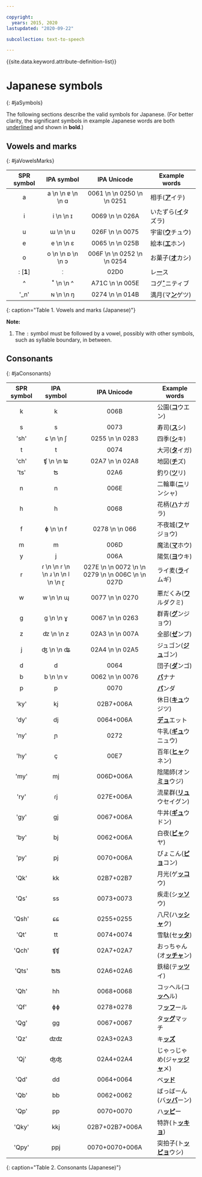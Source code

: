 ```yaml
---

copyright:
  years: 2015, 2020
lastupdated: "2020-09-22"

subcollection: text-to-speech

---
```


{{site.data.keyword.attribute-definition-list}}

# Japanese symbols
{: #jaSymbols}

The following sections describe the valid symbols for Japanese. (For better clarity, the significant symbols in example Japanese words are both <u>underlined</u> and shown in **bold**.)

## Vowels and marks
{: #jaVowelsMarks}

| SPR symbol | IPA symbol | IPA Unicode | Example words |
|:----------:|:----------:|:-----------:|---------------|
| a | a  \n   \n &#592;  \n   \n &#593; | 0061  \n   \n 0250  \n   \n 0251 | &#30456;&#25163;(**<u>&#12450;</u>**&#12452;&#12486;) |
| i | i  \n   \n &#618; | 0069  \n   \n 026A | &#12356;&#12383;&#12378;&#12425;(**<u>&#12452;</u>**&#12479;&#12474;&#12521;) |
| u | &#623;  \n   \n u | 026F  \n   \n 0075 | &#23431;&#23449;(**<u>&#12454;</u>**&#12481;&#12517;&#12454;) |
| e | e  \n   \n &#603; | 0065  \n   \n 025B | &#32117;&#26412;(**<u>&#12456;</u>**&#12507;&#12531;) |
| o | o  \n   \n &#594;  \n   \n &#596; | 006F  \n   \n 0252  \n   \n 0254 | &#12362;&#33747;&#23376;(**<u>&#12458;</u>**&#12459;&#12471;) |
| : [**1**] | &#720; | 02D0 | &#12524;**<u>&#12540;</u>**&#12473; |
| ^ | &#42780;  \n   \n ^ | A71C  \n   \n 005E | &#12467;&#12464;**<u>&#42780;</u>**&#12491;&#12486;&#12451;&#12502; |
| '_n' | &#628;  \n   \n &#331; | 0274  \n   \n 014B | &#28288;&#26376;(&#12510;**<u>&#12531;</u>**&#12466;&#12484;) |
{: caption="Table 1. Vowels and marks (Japanese)"}

**Note:**

1.  The `:` symbol must be followed by a vowel, possibly with other symbols, such as syllable boundary, in between.

## Consonants
{: #jaConsonants}

| SPR symbol | IPA symbol | IPA Unicode | Example words |
|:----------:|:----------:|:-----------:|---------------|
| k | k | 006B | &#20844;&#22290;(**<u>&#12467;</u>**&#12454;&#12456;&#12531;) |
| s | s | 0073 | &#23551;&#21496;(**<u>&#12473;</u>**&#12471;) |
| 'sh' | &#597;  \n   \n &#643; | 0255  \n   \n 0283 | &#22235;&#23395;(**<u>&#12471;</u>**&#12461;) |
| t | t | 0074 | &#22823;&#27827;(**<u>&#12479;</u>**&#12452;&#12460;) |
| 'ch' | &#679;  \n   \n &#680; | 02A7  \n   \n 02A8 | &#22320;&#22259;(**<u>&#12481;</u>**&#12474;) |
| 'ts' | &#678; | 02A6 | &#37347;&#12426;(**<u>&#12484;</u>**&#12522;) |
| n | n | 006E | &#20108;&#36650;&#36554;(**<u>&#12491;</u>**&#12522;&#12531;&#12471;&#12515;) |
| h | h | 0068 | &#33457;&#26564;(**<u>&#12495;</u>**&#12490;&#12460;&#12521;) |
| f | &#632;  \n   \n f | 0278  \n   \n 066 | &#19981;&#22812;&#22478;(**<u>&#12501;</u>**&#12516;&#12472;&#12519;&#12454;) |
| m | m | 006D | &#39764;&#27861;(**<u>&#12510;</u>**&#12507;&#12454;) |
| y | j | 006A | &#38525;&#27671;(**<u>&#12520;</u>**&#12454;&#12461;) |
| r | &#638;  \n   \n r  \n   \n &#633;  \n   \n l  \n   \n &#637; | 027E  \n   \n 0072  \n   \n 0279  \n   \n 006C  \n   \n 027D | &#12521;&#12452;&#40614;(**<u>&#12521;</u>**&#12452;&#12512;&#12462;) |
| w | w  \n   \n &#624; | 0077  \n   \n 0270 | &#24746;&#12384;&#12367;&#12415;(**<u>&#12527;</u>**&#12523;&#12480;&#12463;&#12511;) |
| g | &#609;  \n   \n &#611; | 0067  \n   \n 0263 | &#32676;&#38738;(**<u>&#12464;</u>**&#12531;&#12472;&#12519;&#12454;) |
| z | &#675;  \n   \n z | 02A3  \n   \n 007A | &#20840;&#37096;(**<u>&#12476;</u>**&#12531;&#12502;) |
| j | &#676;  \n   \n &#677; | 02A4  \n   \n 02A5 | &#12472;&#12517;&#12468;&#12531;(**<u>&#12472;&#12517;</u>**&#12468;&#12531;) |
| d | d | 0064 | &#22243;&#23376;(**<u>&#12480;</u>**&#12531;&#12468;) |
| b | b  \n   \n v | 0062  \n   \n 0076 | **<u>&#12496;</u>**&#12490;&#12490; |
| p | p | 0070 | **<u>&#12497;</u>**&#12531;&#12480; |
| 'ky' | kj | 02B7+006A | &#20241;&#26085;(**<u>&#12461;&#12517;</u>**&#12454;&#12472;&#12484;) |
| 'dy' | dj | 0064+006A | **<u>&#12487;&#12517;</u>**&#12456;&#12483;&#12488; |
| 'ny' | &#626; | 0272 | &#29275;&#20083;(**<u>&#12462;&#12517;</u>**&#12454;&#12491;&#12517;&#12454;) |
| 'hy' | &#231; | 00E7 | &#30334;&#24180;(**<u>&#12498;&#12515;</u>**&#12463;&#12493;&#12531;) |
| 'my' | mj | 006D+006A | &#38512;&#38525;&#24107;(&#12458;&#12531;**<u>&#12511;&#12519;</u>**&#12454;&#12472;) |
| 'ry' | &#638;j | 027E+006A | &#27969;&#26143;&#32676;(**<u>&#12522;&#12517;</u>**&#12454;&#12475;&#12452;&#12464;&#12531;) |
| 'gy' | &#609;j | 0067+006A | &#29275;&#20028;(**<u>&#12462;&#12517;</u>**&#12454;&#12489;&#12531;) |
| 'by' | bj | 0062+006A | &#30333;&#22812;(**<u>&#12499;&#12515;</u>**&#12463;&#12516;) |
| 'py' | pj | 0070+006A | &#12404;&#12423;&#12371;&#12435;(**<u>&#12500;&#12519;</u>**&#12467;&#12531;) |
| 'Qk' | kk | 02B7+02B7 | &#26376;&#20809;(&#12466;**<u>&#12483;&#12467;</u>**&#12454;) |
| 'Qs' | ss | 0073+0073 | &#30142;&#36208;(&#12471;**<u>&#12483;&#12477;</u>**&#12454;) |
| 'Qsh' | &#597;&#597; | 0255+0255 | &#20843;&#23610;(&#12495;**<u>&#12483;&#12471;&#12515;</u>**&#12463;) |
| 'Qt' | tt | 0074+0074 | &#38634;&#39364;(&#12475;**<u>&#12483;&#12479;</u>**) |
| 'Qch' | &#679;&#679; | 02A7+02A7 | &#12362;&#12387;&#12385;&#12419;&#12435;(&#12458;**<u>&#12483;&#12481;&#12515;</u>**&#12531;) |
| 'Qts' | &#678;&#678; | 02A6+02A6 | &#37444;&#27084;(&#12486;**<u>&#12483;&#12484;</u>**&#12452;) |
| 'Qh' | hh | 0068+0068 | &#12467;&#12483;&#12504;&#12523;(&#12467;**<u>&#12483;&#12504;</u>**&#12523;) |
| 'Qf' | &#632;&#632; | 0278+0278 | &#12501;**<u>&#12483;&#12501;</u>**&#12540;&#12523; |
| 'Qg' | &#609;&#609; | 0067+0067 | &#12479;**<u>&#12483;&#12464;</u>**&#12510;&#12483;&#12481; |
| 'Qz' | &#675;&#675; | 02A3+02A3 | &#12461;**<u>&#12483;&#12474;</u>** |
| 'Qj' | &#676;&#676; | 02A4+02A4 | &#12376;&#12419;&#12387;&#12376;&#12419;&#12417;(&#12472;&#12515;**<u>&#12483;&#12472;&#12515;</u>**&#12513;) |
| 'Qd' | dd | 0064+0064 | &#12505;**<u>&#12483;&#12489;</u>** |
| 'Qb' | bb | 0062+0062 | &#12400;&#12387;&#12400;&#12540;&#12435;(&#12496;**<u>&#12483;&#12496;</u>**&#12540;&#12531;) |
| 'Qp' | pp | 0070+0070 | &#12495;**<u>&#12483;&#12500;</u>**&#12540; |
| 'Qky' | kkj | 02B7+02B7+006A | &#29305;&#35377;(&#12488;**<u>&#12483;&#12461;&#12519;</u>**) |
| 'Qpy' | ppj | 0070+0070+006A | &#31361;&#25293;&#23376;(&#12488;**<u>&#12483;&#12500;&#12519;</u>**&#12454;&#12471;) |
{: caption="Table 2. Consonants (Japanese)"}
